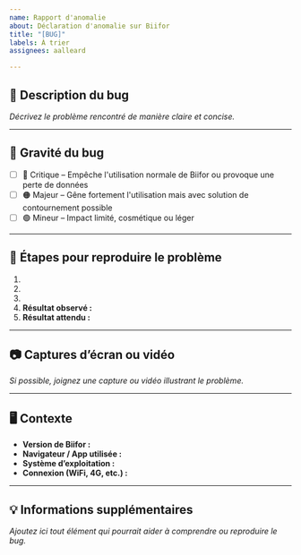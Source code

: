 ```yaml
---
name: Rapport d'anomalie
about: Déclaration d'anomalie sur Biifor
title: "[BUG]"
labels: À trier
assignees: aalleard

---
```


## 📌 Description du bug
_Décrivez le problème rencontré de manière claire et concise._

---

## 🚦 Gravité du bug
- [ ] 🔴 Critique – Empêche l'utilisation normale de Biifor ou provoque une perte de données
- [ ] 🟠 Majeur – Gêne fortement l'utilisation mais avec solution de contournement possible
- [ ] 🟢 Mineur – Impact limité, cosmétique ou léger

---

## 🔄 Étapes pour reproduire le problème
1. 
2. 
3. 
4. **Résultat observé :**
5. **Résultat attendu :**

---

## 📷 Captures d’écran ou vidéo
_Si possible, joignez une capture ou vidéo illustrant le problème._

---

## 🖥️ Contexte
- **Version de Biifor :**
- **Navigateur / App utilisée :**
- **Système d’exploitation :**
- **Connexion (WiFi, 4G, etc.) :**

---

## 💡 Informations supplémentaires
_Ajoutez ici tout élément qui pourrait aider à comprendre ou reproduire le bug._
